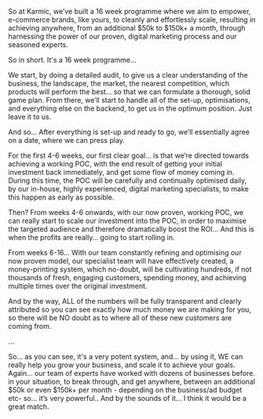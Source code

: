 So at Karmic, we’ve built a 16 week programme where we aim to empower, e-commerce brands, like yours, to cleanly and effortlessly scale, resulting in achieving anywhere, from an additional $50k to $150k+ a month, through harnessing the power of our proven, digital marketing process and our seasoned experts.

So in short. It's a 16 week programme…

We start, by doing a detailed audit, to give us a clear understanding of the business, the landscape, the market, the nearest competition, which products will perform the best... so that we can formulate a thorough, solid game plan. From there, we’ll start to handle all of the set-up, optimisations, and everything else on the backend, to get us in the optimum position. Just leave it to us.

And so... After everything is set-up and ready to go, we’ll essentially agree on a date, where we can press play.

For the first 4-6 weeks, our first clear goal… is that we’re directed towards achieving a working POC, with the end result of getting your initial investment back immediately, and get some flow of money coming in. During this time, the POC will be carefully and continually optimised daily, by our in-house, highly experienced, digital marketing specialists, to make this happen as early as possible.

Then? From weeks 4-6 onwards, with our now proven, working POC, we can really start to scale our investment into the POC, in order to maximise the targeted audience and therefore dramatically boost the ROI… And this is when the profits are really… going to start rolling in.

From weeks 6-16… With our team constantly refining and optimising our now proven model, our specialist team will have effectively created, a money-printing system, which no-doubt, will be cultivating hundreds, if not thousands of fresh, engaging customers, spending money, and achieving multiple times over the original investment.

And by the way, ALL of the numbers will be fully transparent and clearly attributed so you can see exactly how much money we are making for you, so there will be NO doubt as to where all of these new customers are coming from.

…

So... as you can see, it's a very potent system, and... by using it, WE can really help you grow your business, and scale it to achieve your goals. Again… our team of experts have worked with dozens of businesses before. in your situation, to break through, and get anywhere, between an additional $50k or even $150k+ per month - depending on the business/ad budget etc- so… it’s very powerful.. And by the sounds of it… I think it would be a great match.